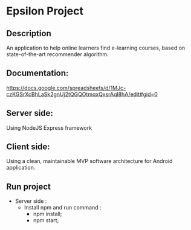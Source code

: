 # Epsilon Project

## Description
An application to help online learners find e-learning courses, based on state-of-the-art recommender algorithm.

## Documentation: 
https://docs.google.com/spreadsheets/d/1MJc-czKGSrXcBhLaSk2gnUj2tQGQOtmqxQxsrAql8hA/edit#gid=0

## Server side:
Using NodeJS Express framework

## Client side:
Using a clean, maintainable MVP software architecture for Android application.

## Run project 
+ Server side :
  + Install npm and run command :
      - npm install;
      - npm start;
  
      